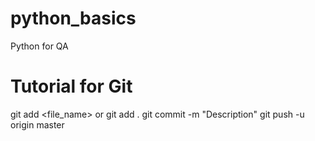 # python_basics
Python for QA

# Tutorial for Git
git add <file_name> or git add .
git commit -m "Description"
git push -u origin master